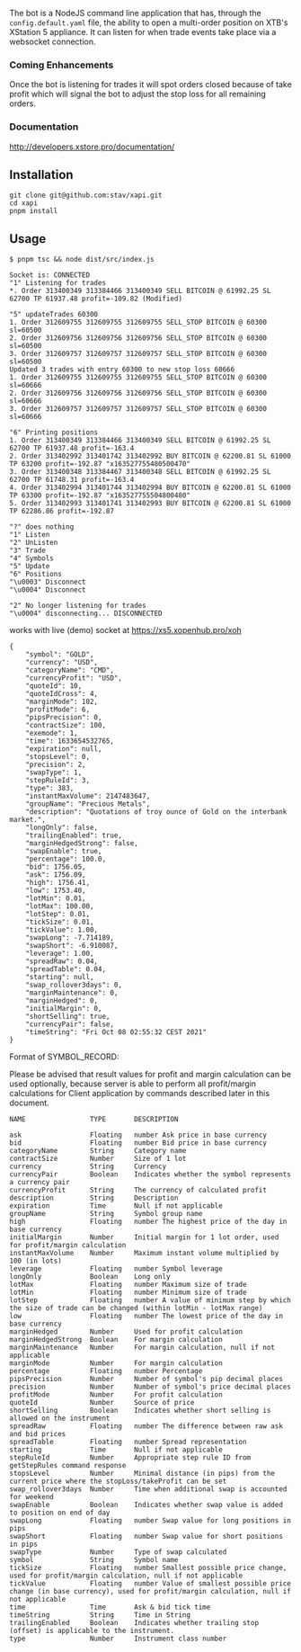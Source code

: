 The bot is a NodeJS command line application that has, through the `config.default.yaml`
file, the ability to open a multi-order position on XTB's XStation 5 appliance.
It can listen for when trade events take place via a websocket connection.

### Coming Enhancements

Once the bot is listening for trades it will spot orders closed because of take
profit which will signal the bot to adjust the stop loss for all remaining orders.

### Documentation

http://developers.xstore.pro/documentation/

## Installation

	git clone git@github.com:stav/xapi.git
	cd xapi
	pnpm install

## Usage

	$ pnpm tsc && node dist/src/index.js

	Socket is: CONNECTED
	"1" Listening for trades
	*. Order 313400349 313384466 313400349 SELL BITCOIN @ 61992.25 SL 62700 TP 61937.48 profit=-109.82 (Modified) 

	"5" updateTrades 60300
	1. Order 312609755 312609755 312609755 SELL_STOP BITCOIN @ 60300 sl=60500 
	2. Order 312609756 312609756 312609756 SELL_STOP BITCOIN @ 60300 sl=60500 
	3. Order 312609757 312609757 312609757 SELL_STOP BITCOIN @ 60300 sl=60500 
	Updated 3 trades with entry 60300 to new stop loss 60666
	1. Order 312609755 312609755 312609755 SELL_STOP BITCOIN @ 60300 sl=60666 
	2. Order 312609756 312609756 312609756 SELL_STOP BITCOIN @ 60300 sl=60666 
	3. Order 312609757 312609757 312609757 SELL_STOP BITCOIN @ 60300 sl=60666 

	"6" Printing positions
	1. Order 313400349 313384466 313400349 SELL BITCOIN @ 61992.25 SL 62700 TP 61937.48 profit=-163.4 
	2. Order 313402992 313401742 313402992 BUY BITCOIN @ 62200.81 SL 61000 TP 63200 profit=-192.87 "x163527755480500470"
	3. Order 313400348 313384467 313400348 SELL BITCOIN @ 61992.25 SL 62700 TP 61748.31 profit=-163.4 
	4. Order 313402994 313401744 313402994 BUY BITCOIN @ 62200.81 SL 61000 TP 63300 profit=-192.87 "x163527755504800480"
	5. Order 313402993 313401741 313402993 BUY BITCOIN @ 62200.81 SL 61000 TP 62286.86 profit=-192.87 

	"?" does nothing
	"1" Listen
	"2" UnListen
	"3" Trade
	"4" Symbols
	"5" Update
	"6" Positions
	"\u0003" Disconnect
	"\u0004" Disconnect

	"2" No longer listening for trades
	"\u0004" disconnecting... DISCONNECTED

works with live (demo) socket at https://xs5.xopenhub.pro/xoh

	{
		"symbol": "GOLD",
		"currency": "USD",
		"categoryName": "CMD",
		"currencyProfit": "USD",
		"quoteId": 10,
		"quoteIdCross": 4,
		"marginMode": 102,
		"profitMode": 6,
		"pipsPrecision": 0,
		"contractSize": 100,
		"exemode": 1,
		"time": 1633654532765,
		"expiration": null,
		"stopsLevel": 0,
		"precision": 2,
		"swapType": 1,
		"stepRuleId": 3,
		"type": 383,
		"instantMaxVolume": 2147483647,
		"groupName": "Precious Metals",
		"description": "Quotations of troy ounce of Gold on the interbank market.",
		"longOnly": false,
		"trailingEnabled": true,
		"marginHedgedStrong": false,
		"swapEnable": true,
		"percentage": 100.0,
		"bid": 1756.05,
		"ask": 1756.09,
		"high": 1756.41,
		"low": 1753.40,
		"lotMin": 0.01,
		"lotMax": 100.00,
		"lotStep": 0.01,
		"tickSize": 0.01,
		"tickValue": 1.00,
		"swapLong": -7.714189,
		"swapShort": -6.910087,
		"leverage": 1.00,
		"spreadRaw": 0.04,
		"spreadTable": 0.04,
		"starting": null,
		"swap_rollover3days": 0,
		"marginMaintenance": 0,
		"marginHedged": 0,
		"initialMargin": 0,
		"shortSelling": true,
		"currencyPair": false,
		"timeString": "Fri Oct 08 02:55:32 CEST 2021"
	}

Format of SYMBOL_RECORD:

Please be advised that result values for profit and margin calculation can be used optionally, because server is able to perform all profit/margin calculations for Client application by commands described later in this document.

	NAME                TYPE       DESCRIPTION

	ask                 Floating   number Ask price in base currency
	bid                 Floating   number Bid price in base currency
	categoryName        String     Category name
	contractSize        Number     Size of 1 lot
	currency            String     Currency
	currencyPair        Boolean    Indicates whether the symbol represents a currency pair
	currencyProfit      String     The currency of calculated profit
	description         String     Description
	expiration          Time       Null if not applicable
	groupName           String     Symbol group name
	high                Floating   number The highest price of the day in base currency
	initialMargin       Number     Initial margin for 1 lot order, used for profit/margin calculation
	instantMaxVolume    Number     Maximum instant volume multiplied by 100 (in lots)
	leverage            Floating   number Symbol leverage
	longOnly            Boolean    Long only
	lotMax              Floating   number Maximum size of trade
	lotMin              Floating   number Minimum size of trade
	lotStep             Floating   number A value of minimum step by which the size of trade can be changed (within lotMin - lotMax range)
	low                 Floating   number The lowest price of the day in base currency
	marginHedged        Number     Used for profit calculation
	marginHedgedStrong  Boolean    For margin calculation
	marginMaintenance   Number     For margin calculation, null if not applicable
	marginMode          Number     For margin calculation
	percentage          Floating   number Percentage
	pipsPrecision       Number     Number of symbol's pip decimal places
	precision           Number     Number of symbol's price decimal places
	profitMode          Number     For profit calculation
	quoteId             Number     Source of price
	shortSelling        Boolean    Indicates whether short selling is allowed on the instrument
	spreadRaw           Floating   number The difference between raw ask and bid prices
	spreadTable         Floating   number Spread representation
	starting            Time       Null if not applicable
	stepRuleId          Number     Appropriate step rule ID from getStepRules command response
	stopsLevel          Number     Minimal distance (in pips) from the current price where the stopLoss/takeProfit can be set
	swap_rollover3days  Number     Time when additional swap is accounted for weekend
	swapEnable          Boolean    Indicates whether swap value is added to position on end of day
	swapLong            Floating   number Swap value for long positions in pips
	swapShort           Floating   number Swap value for short positions in pips
	swapType            Number     Type of swap calculated
	symbol              String     Symbol name
	tickSize            Floating   number Smallest possible price change, used for profit/margin calculation, null if not applicable
	tickValue           Floating   number Value of smallest possible price change (in base currency), used for profit/margin calculation, null if not applicable
	time                Time       Ask & bid tick time
	timeString          String     Time in String
	trailingEnabled     Boolean    Indicates whether trailing stop (offset) is applicable to the instrument.
	type                Number     Instrument class number
